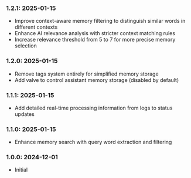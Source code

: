### 1.2.1: 2025-01-15

* Improve context-aware memory filtering to distinguish similar words in different contexts
* Enhance AI relevance analysis with stricter context matching rules
* Increase relevance threshold from 5 to 7 for more precise memory selection

### 1.2.0: 2025-01-15

* Remove tags system entirely for simplified memory storage
* Add valve to control assistant memory storage (disabled by default)

### 1.1.1: 2025-01-15

* Add detailed real-time processing information from logs to status updates

### 1.1.0: 2025-01-15

* Enhance memory search with query word extraction and filtering

### 1.0.0: 2024-12-01

* Initial